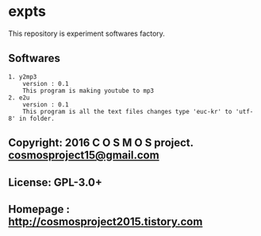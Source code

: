 # expts
This repository is experiment softwares factory.

## Softwares
	1. y2mp3
		version : 0.1
		This program is making youtube to mp3
	2. e2u
		version : 0.1
		This program is all the text files changes type 'euc-kr' to 'utf-8' in folder.

## Copyright: 2016 C O S M O S project. <cosmosproject15@gmail.com>
## License: GPL-3.0+
## Homepage : http://cosmosproject2015.tistory.com


